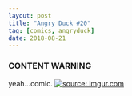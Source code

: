```yaml
---
layout: post
title: "Angry Duck #20"
tag: [comics, angryduck]
date: 2018-08-21
---
```

### CONTENT WARNING
yeah...comic.  <!-- #52 -->
[![](https://imgur.com/sO4g5wb.jpg "source: imgur.com")](https://imgur.com/sO4g5wb.jpg)
